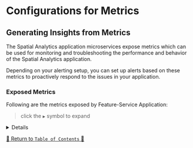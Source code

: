 # Configurations for Metrics

## Generating Insights from Metrics

The Spatial Analytics application microservices expose metrics which can be used for monitoring and troubleshooting the
performance and behavior of the Spatial Analytics application.

Depending on your alerting setup, you can set up alerts based on these metrics to proactively respond to the issues in
your application.

### Exposed Metrics

Following are the metrics exposed by Feature-Service Application:

> click the `▶` symbol to expand

<details>

| Metric Name                      | Type    | Description                                                                                      |
|----------------------------------|---------|--------------------------------------------------------------------------------------------------|
| application.ready.time           | Gauge   | Time taken (ms) for the application to be ready to service requests.                                                          |
| application.started.time         | Gauge   | Time taken (ms) to start the application.                                                       |
| disk.free                        | Gauge   | Usable space for path.                                                         |
| disk.total                       | Gauge   | Total space for path.                                                      |
| executor.active                  | Gauge   | The approximate number of threads that are actively executing tasks.                                                      |
| jvm.gc.memory.allocated          | Counter | Incremented for an increase in the size of the (young) heap memory pool after one GC to before the next.                                                                 |
| executor.completed               | Counter | The approximate total number of tasks that have completed execution.                                                  |
| executor.pool.core               | Gauge   | The core number of threads for the pool.                                                          |
| executor.pool.max                | Gauge   | The maximum allowed number of threads in the pool.                                                   |
| executor.pool.size               | Gauge   | The current number of threads in the pool.                                                             |
| executor.queue.remaining         | Gauge   | The number of additional elements that this queue can ideally accept without blocking.                                                           |
| executor.queued                  | Gauge   | The approximate number of tasks that are queued for execution.                                                             |
| jdbc.connections.max             | Gauge   | Maximum number of active connections that can be allocated at the same time.                                                               |
| jdbc.connections.min             | Gauge   | Minimum number of idle connections in the pool.                                                              |
| jvm.buffer.count                 | Gauge   | An estimate of the number of buffers in the pool.                                                                        |
| jvm.buffer.memory.used           | Gauge   | An estimate of the memory that the Java virtual machine is using for this buffer pool.                                                                        |
| jvm.buffer.total.capacity        | Gauge   | An estimate of the total capacity of the buffers in this pool.                                            |
| jvm.classes.loaded               | Gauge   | The number of classes that are currently loaded in the Java virtual machine.                                                            |
| jvm.classes.unloaded             | Counter | The total number of classes unloaded since the Java virtual machine has started execution.                                                                       |
| jvm.gc.live.data.size            | Gauge   | Size of long-lived heap memory pool after reclamation.                                                                           |
| jvm.gc.max.data.size             | Gauge   | Max size of long-lived heap memory pool.                                                               |
| jvm.gc.memory.allocated          | Counter | Incremented for an increase in the size of the (young) heap memory pool after one GC to before the next.                                                                 |
| jvm.gc.memory.promoted           | Counter | Count of positive increases in the size of the old generation memory pool before GC to after GC.                                                                 | 
| jvm.gc.overhead                  | Gauge   | An approximation of the percent of CPU time used by GC activities over the last lookback period or since monitoring began, whichever is shorter, in the range [0..1].                                                                 |
| jvm.gc.pause                     | Summary | Time spent in GC pause.                                                                 | 
| jvm.gc.memory.allocated          | Counter | Incremented for an increase in the size of the (young) heap memory pool after one GC to before the next.                                                                 |
| jvm.memory.committed             | Gauge   | The amount of memory in bytes that is committed for the Java virtual machine to use.  
| jvm.memory.max                   | Gauge   | The maximum amount of memory in bytes that can be used for memory management.                                                                 | 
| jvm.memory.usage.after.gc        | Gauge   | The percentage of long-lived heap pool used after the last GC event, in the range [0..1].                                                                 | 
| jvm.memory.used                  | Gauge   |The amount of used memory.                                                                 | 
| jvm.threads.daemon               | Gauge   | The current number of live daemon threads.                                                                 | 
| jvm.threads.live                 | Gauge   | The current number of live threads including both daemon and non-daemon threads.                                                                 | 
| jvm.threads.peak                 | Gauge   | The peak live thread count since the Java virtual machine started or peak was reset.                                                                 | 
| jvm.threads.states               | Gauge   | The current number of threads.                                                                 | 
| logback.events                   | Counter | Number of events that made it to the logs.                                                                 | 
| mongodb.driver.pool.checkedout   | Gauge   | The count of connections that are currently in use.                                                                 | 
| mongodb.driver.pool.size         | Gauge   | The current size of the connection pool, including idle and and in-use members.                                                                 | 
| mongodb.driver.pool.waitqueuesize| Gauge   | The current size of the wait queue for a connection from the pool.                                                                 | 
| process.cpu.usage                | Gauge   | The "recent cpu usage" for the Java Virtual Machine process.                                                                 | 
| process.files.max                | Gauge   | The maximum file descriptor count.                                                                 | 
| process.files.open               | Gauge   | The open file descriptor count.                                                                 | 
| process.start.time               | Gauge   | Start time of the process since unix epoch.                                                                 | 
| process.uptime                   | Gauge   | The uptime of the Java virtual machine.                                                                 | 
| system.cpu.count                 | Gauge   | The number of processors available to the Java virtual machine.                                                                 | 
| system.cpu.usage                 | Gauge   | The "recent cpu usage" of the system the application is running in.                                                                 | 
| system.load.average.1m           | Gauge   | The sum of the number of runnable entities queued to available processors and the number of runnable entities running on the available processors averaged over a period of time.                                                                 | 
| http.server.requests.seconds.count| Counter | This metric represents the total number of HTTP requests your Spring Boot application received at a specific endpoint.                                                                 |
| http.server.requests.seconds.max  | Gauge   | This metric indicates the maximum request duration during a specific time window.                                                                 |
| http.server.requests.seconds.sum  | Summary | This metric provides the sum of request durations over a specific time period.                                                                 |
| mongodb.driver.commands.seconds.count| Counter | tracks the count of MongoDB driver commands executed by your application.                                                                 |
| mongodb.driver.commands.seconds.max  | Gauge   | Represents the maximum execution time for MongoDB driver commands.                                                                 |
| mongodb.driver.commands.seconds.sum  | Summary | Sum of execution times for MongoDB driver commands.                                                                 |
| spring.data.repository.invocations.seconds.count| Counter | Related to invocations of Spring Data repository methods.                                                                 |
| spring.data.repository.invocations.seconds.max| Gauge   | Maximum execution time for Spring Data repository invocations.                                                                 |
| spring.data.repository.invocations.seconds.sum| Summary | Sum of execution times for Spring Data repository invocations.                                                                 |

 


<hr>
</details>


[🔗 Return to `Table of Contents` 🔗](../README.md#miscellaneous)